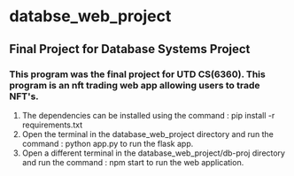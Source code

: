 # databse_web_project
## Final Project for Database Systems Project
### This program was the final project for UTD CS(6360). This program is an nft trading web app allowing users to trade NFT's.
1. The dependencies can be installed using the command : pip install -r requirements.txt
2. Open the terminal in the database_web_project directory and run the command : python app.py to run the flask app.
3. Open a different terminal in the database_web_project/db-proj directory and run the command : npm start to run the web application.
